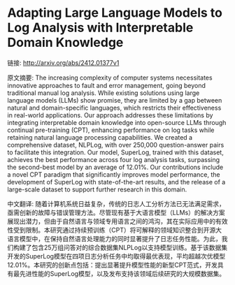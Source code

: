 # Adapting Large Language Models to Log Analysis with Interpretable Domain Knowledge

链接: http://arxiv.org/abs/2412.01377v1

原文摘要:
The increasing complexity of computer systems necessitates innovative
approaches to fault and error management, going beyond traditional manual log
analysis. While existing solutions using large language models (LLMs) show
promise, they are limited by a gap between natural and domain-specific
languages, which restricts their effectiveness in real-world applications. Our
approach addresses these limitations by integrating interpretable domain
knowledge into open-source LLMs through continual pre-training (CPT), enhancing
performance on log tasks while retaining natural language processing
capabilities. We created a comprehensive dataset, NLPLog, with over 250,000
question-answer pairs to facilitate this integration. Our model, SuperLog,
trained with this dataset, achieves the best performance across four log
analysis tasks, surpassing the second-best model by an average of 12.01%. Our
contributions include a novel CPT paradigm that significantly improves model
performance, the development of SuperLog with state-of-the-art results, and the
release of a large-scale dataset to support further research in this domain.

中文翻译:
随着计算机系统日益复杂，传统的日志人工分析方法已无法满足需求，亟需创新的故障与错误管理方法。尽管现有基于大语言模型（LLMs）的解决方案展现出潜力，但由于自然语言与领域专用语言之间的鸿沟，其在实际应用中的有效性受到限制。本研究通过持续预训练（CPT）将可解释的领域知识整合到开源大语言模型中，在保持自然语言处理能力的同时显著提升了日志任务性能。为此，我们构建了包含25万组问答对的综合数据集NLPLog以支持模型训练。基于该数据集开发的SuperLog模型在四项日志分析任务中均取得最优表现，平均超越次优模型12.01%。本研究的创新点包括：提出显著提升模型性能的新型CPT范式，开发具有最先进性能的SuperLog模型，以及发布支持该领域后续研究的大规模数据集。
